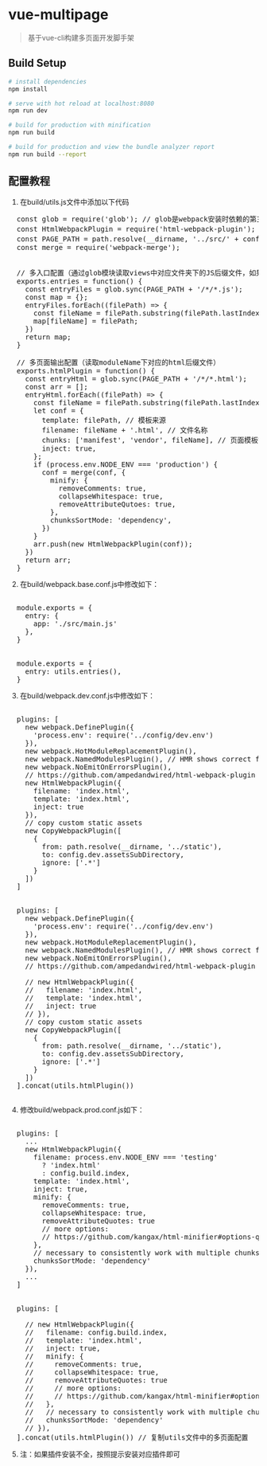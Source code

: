 # vue-multipage

> 基于vue-cli构建多页面开发脚手架

## Build Setup

``` bash
# install dependencies
npm install

# serve with hot reload at localhost:8080
npm run dev

# build for production with minification
npm run build

# build for production and view the bundle analyzer report
npm run build --report
```
## 配置教程
1. 在build/utils.js文件中添加以下代码
<pre>
  const glob = require('glob'); // glob是webpack安装时依赖的第三方模块，该模块允许使用*等符号，例如lib/*.js就是获取lib文件夹下的所有js后缀文件
  const HtmlWebpackPlugin = require('html-webpack-plugin'); // 页面模板
  const PAGE_PATH = path.resolve(__dirname, '../src/' + config.moduleName); // 取得相应的页面路径，可以再config中自定义配置模块名称moduleName，此处config.moduleName为自定义参数，也可以定义为'views'即可
  const merge = require('webpack-merge');


  // 多入口配置（通过glob模块读取views中对应文件夹下的JS后缀文件，如果该文件存在，那么就作为入口处理）
  exports.entries = function() {
    const entryFiles = glob.sync(PAGE_PATH + '/*/*.js');
    const map = {};
    entryFiles.forEach((filePath) => {
      const fileName = filePath.substring(filePath.lastIndexOf('\/') + 1, filePath.lastIndexOf('.'));
      map[fileName] = filePath;
    })
    return map;
  }

  // 多页面输出配置（读取moduleName下对应的html后缀文件）
  exports.htmlPlugin = function() {
    const entryHtml = glob.sync(PAGE_PATH + '/*/*.html');
    const arr = [];
    entryHtml.forEach((filePath) => {
      const fileName = filePath.substring(filePath.lastIndexOf('\/') + 1, filePath.lastIndexOf('.'));
      let conf = {
        template: filePath, // 模板来源
        filename: fileName + '.html', // 文件名称
        chunks: ['manifest', 'vendor', fileName], // 页面模板需要的对应的JS脚本， 如果不加这行则每个页面都会引入所有的JS脚本
        inject: true,
      };
      if (process.env.NODE_ENV === 'production') {
        conf = merge(conf, {
          minify: {
            removeComments: true,
            collapseWhitespace: true,
            removeAttributeQutoes: true,
          },
          chunksSortMode: 'dependency',
        })
      }
      arr.push(new HtmlWebpackPlugin(conf));
    })
    return arr;
  }
</pre>

2. 在build/webpack.base.conf.js中修改如下：

<pre>
  <!-- 修改前 -->
  module.exports = {
    entry: {
      app: './src/main.js'
    },
  }

  <!-- 修改后 -->
  module.exports = {
    entry: utils.entries(),
  }
</pre>

3. 在build/webpack.dev.conf.js中修改如下：

<pre>
  <!-- 修改前 -->
  plugins: [
    new webpack.DefinePlugin({
      'process.env': require('../config/dev.env')
    }),
    new webpack.HotModuleReplacementPlugin(),
    new webpack.NamedModulesPlugin(), // HMR shows correct file names in console on update.
    new webpack.NoEmitOnErrorsPlugin(),
    // https://github.com/ampedandwired/html-webpack-plugin
    new HtmlWebpackPlugin({
      filename: 'index.html',
      template: 'index.html',
      inject: true
    }),
    // copy custom static assets
    new CopyWebpackPlugin([
      {
        from: path.resolve(__dirname, '../static'),
        to: config.dev.assetsSubDirectory,
        ignore: ['.*']
      }
    ])
  ]

  <!-- 修改后 -->
  plugins: [
    new webpack.DefinePlugin({
      'process.env': require('../config/dev.env')
    }),
    new webpack.HotModuleReplacementPlugin(),
    new webpack.NamedModulesPlugin(), // HMR shows correct file names in console on update.
    new webpack.NoEmitOnErrorsPlugin(),
    // https://github.com/ampedandwired/html-webpack-plugin
    <!-- 注释默认的入口 -->
    // new HtmlWebpackPlugin({
    //   filename: 'index.html',
    //   template: 'index.html',
    //   inject: true
    // }),
    // copy custom static assets
    new CopyWebpackPlugin([
      {
        from: path.resolve(__dirname, '../static'),
        to: config.dev.assetsSubDirectory,
        ignore: ['.*']
      }
    ])
  ].concat(utils.htmlPlugin())
  <!-- 复制多页面输出配置 -->
</pre>

4. 修改build/webpack.prod.conf.js如下：

<pre>
  <!-- 修改前 -->
  plugins: [
    ...
    new HtmlWebpackPlugin({
      filename: process.env.NODE_ENV === 'testing'
        ? 'index.html'
        : config.build.index,
      template: 'index.html',
      inject: true,
      minify: {
        removeComments: true,
        collapseWhitespace: true,
        removeAttributeQuotes: true
        // more options:
        // https://github.com/kangax/html-minifier#options-quick-reference
      },
      // necessary to consistently work with multiple chunks via CommonsChunkPlugin
      chunksSortMode: 'dependency'
    }),
    ...
  ]

  <!-- 修改后 -->
  plugins: [
    <!-- 注释默认的入口打包插件 -->
    // new HtmlWebpackPlugin({
    //   filename: config.build.index,
    //   template: 'index.html',
    //   inject: true,
    //   minify: {
    //     removeComments: true,
    //     collapseWhitespace: true,
    //     removeAttributeQuotes: true
    //     // more options:
    //     // https://github.com/kangax/html-minifier#options-quick-reference
    //   },
    //   // necessary to consistently work with multiple chunks via CommonsChunkPlugin
    //   chunksSortMode: 'dependency'
    // }),
  ].concat(utils.htmlPlugin()) // 复制utils文件中的多页面配置
</pre>

5. 注：如果插件安装不全，按照提示安装对应插件即可